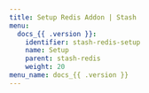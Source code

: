 ```yaml
---
title: Setup Redis Addon | Stash
menu:
  docs_{{ .version }}:
    identifier: stash-redis-setup
    name: Setup
    parent: stash-redis
    weight: 20
menu_name: docs_{{ .version }}
---
```


